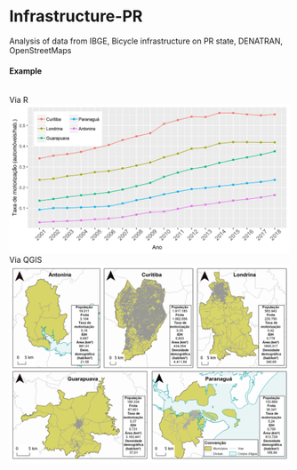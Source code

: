 # Infrastructure-PR
Analysis of data from IBGE, Bicycle infrastructure on PR state, DENATRAN, OpenStreetMaps

#### Example
<br>Via R<br>
<img src="https://github.com/Joaobazzo/Infrastructure-PR/blob/master/modelo_11.jpg" width="550">
<br>Via QGIS<br>
<img src="https://github.com/Joaobazzo/Infrastructure-PR/blob/master/cities.png" width="550">
